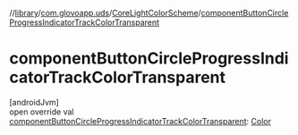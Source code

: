 //[library](../../../index.md)/[com.glovoapp.uds](../index.md)/[CoreLightColorScheme](index.md)/[componentButtonCircleProgressIndicatorTrackColorTransparent](component-button-circle-progress-indicator-track-color-transparent.md)

# componentButtonCircleProgressIndicatorTrackColorTransparent

[androidJvm]\
open override val [componentButtonCircleProgressIndicatorTrackColorTransparent](component-button-circle-progress-indicator-track-color-transparent.md): [Color](https://developer.android.com/reference/kotlin/androidx/compose/ui/graphics/Color.html)
